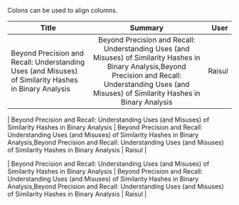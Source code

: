 Colons can be used to align columns.

| Title        | Summary         | User  |
| ------------- |:-------------:| -----:|
| Beyond Precision and Recall: Understanding Uses (and Misuses) of Similarity Hashes in Binary Analysis     | Beyond Precision and Recall: Understanding Uses (and Misuses) of Similarity Hashes in Binary Analysis,Beyond Precision and Recall: Understanding Uses (and Misuses) of Similarity Hashes in Binary Analysis | Raisul |


| Beyond Precision and Recall: Understanding Uses (and Misuses) of Similarity Hashes in Binary Analysis     | Beyond Precision and Recall: Understanding Uses (and Misuses) of Similarity Hashes in Binary Analysis,Beyond Precision and Recall: Understanding Uses (and Misuses) of Similarity Hashes in Binary Analysis | Raisul |


| Beyond Precision and Recall: Understanding Uses (and Misuses) of Similarity Hashes in Binary Analysis     | Beyond Precision and Recall: Understanding Uses (and Misuses) of Similarity Hashes in Binary Analysis,Beyond Precision and Recall: Understanding Uses (and Misuses) of Similarity Hashes in Binary Analysis | Raisul |
